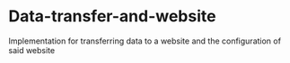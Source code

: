 # Data-transfer-and-website
Implementation for transferring data to a website and the configuration of said website
